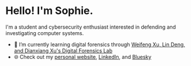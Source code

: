 # Hello! I'm Sophie.

I'm a student and cybersecurity enthusiast interested in defending and investigating computer systems.

- 🌱 I’m currently learning digital forensics through [Weifeng Xu, Lin Deng, and Dianxiang Xu's Digital Forensics Lab](https://github.com/frankwxu/digital-forensics-lab)
- 🌐 Check out my [personal website](https://sophiecchen.gitbook.io/cookie-bytes/), [LinkedIn](https://www.linkedin.com/in/sophiecchen/), and [Bluesky](https://bsky.app/profile/sophiecchen.bsky.social)
